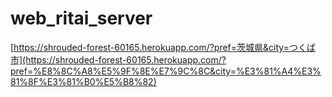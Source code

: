 # web_ritai_server
[https://shrouded-forest-60165.herokuapp.com/?pref=茨城県&city=つくば市](https://shrouded-forest-60165.herokuapp.com/?pref=%E8%8C%A8%E5%9F%8E%E7%9C%8C&city=%E3%81%A4%E3%81%8F%E3%81%B0%E5%B8%82)
